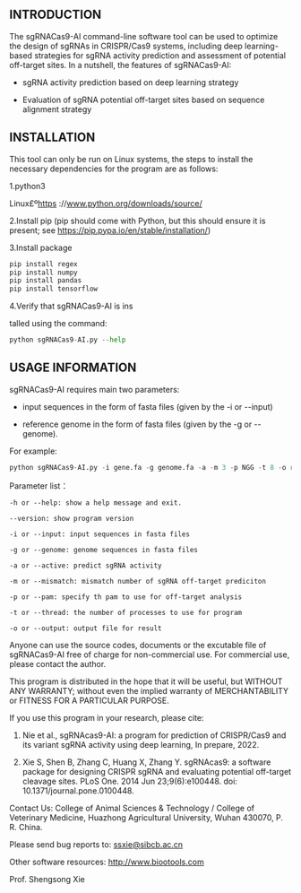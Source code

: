 ## INTRODUCTION

The sgRNACas9-AI command-line software tool can be used to optimize the design of sgRNAs in CRISPR/Cas9 systems, including deep learning-based strategies for sgRNA activity prediction and assessment of potential off-target sites. In a nutshell, the features of sgRNACas9-AI:

  - sgRNA activity prediction based on deep learning strategy

  - Evaluation of sgRNA potential off-target sites based on sequence alignment strategy

## INSTALLATION

This tool can only be run on Linux systems, the steps to install the necessary dependencies for the program are as follows:

1.python3

  Linux£º[https](https://www.python.org/downloads/source/) ://www.python.org/downloads/source/

2.Install pip (pip should come with Python, but this should ensure it is present; see https://pip.pypa.io/en/stable/installation/)

3.Install package

```python
pip install regex
pip install numpy
pip install pandas
pip install tensorflow
```

4.Verify that sgRNACas9-AI is ins

talled using the command:

```python
python sgRNACas9-AI.py --help
```

## USAGE INFORMATION

sgRNACas9-AI requires main two parameters:

  - input sequences in the form of fasta files (given by the -i or --input)

  - reference genome in the form of fasta files (given by the -g or --genome).

For example:

```python
python sgRNACas9-AI.py -i gene.fa -g genome.fa -a -m 3 -p NGG -t 8 -o result.txt
```

Parameter list：

```
-h or --help: show a help message and exit.

--version: show program version

-i or --input: input sequences in fasta files

-g or --genome: genome sequences in fasta files

-a or --active: predict sgRNA activity

-m or --mismatch: mismatch number of sgRNA off-target prediciton

-p or --pam: specify th pam to use for off-target analysis

-t or --thread: the number of processes to use for program

-o or --output: output file for result
```

Anyone can use the source codes, documents or the excutable file of sgRNACas9-AI free of charge 
for non-commercial use. For commercial use, please contact the author.

This program is distributed in the hope that it will be useful, but WITHOUT ANY WARRANTY; 
without even the implied warranty of MERCHANTABILITY or FITNESS FOR A PARTICULAR PURPOSE.

If you use this program in your research, please cite:

  1. Nie et al., sgRNAcas9-AI: a program for prediction of CRISPR/Cas9 and its variant sgRNA activity using deep learning, In prepare, 2022.

  2. Xie S, Shen B, Zhang C, Huang X, Zhang Y. sgRNAcas9: a software package for designing CRISPR sgRNA and evaluating potential off-target cleavage sites. PLoS One. 2014 Jun 23;9(6):e100448. doi: 10.1371/journal.pone.0100448.

Contact Us:
  College of Animal Sciences & Technology / College of Veterinary Medicine, Huazhong Agricultural University, Wuhan 430070, P. R. China.

  Please send bug reports to: ssxie@sibcb.ac.cn

  Other software resources: http://www.biootools.com

  Prof. Shengsong Xie


